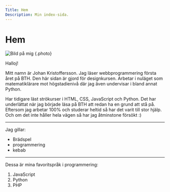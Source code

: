 ```yaml
---
Title: Hem
Description: Min index-sida.
---
```


# Hem

![Bild på mig](%assets_url%/img/johan.jpg "Johan") {.photo}

Halloj!

Mitt namn är Johan Kristoffersson. Jag läser webbprogrammering första året på BTH. Den här sidan är gjord för designkursen. Arbetar i nuläget som matematiklärare mot högstadienivå där jag även undervisar i bland annat Python.

Har tidigare läst strökurser i HTML, CSS, JavaScript och Python. Det har underlättat när jag började läsa på BTH att redan ha en grund att stå på. Eftersom jag arbetar 100% och studerar heltid så har det varit till stor hjälp. Och om det inte håller hela vägen så har jag åtminstone försökt :)

---

Jag gillar:

- Brädspel
- programmering
- kebab

---

Dessa är mina favoritspråk i programmering:

1. JavaScript
2. Python
3. PHP

<!-- ![alt text](assets/img/johan.jpg "Title") -->
